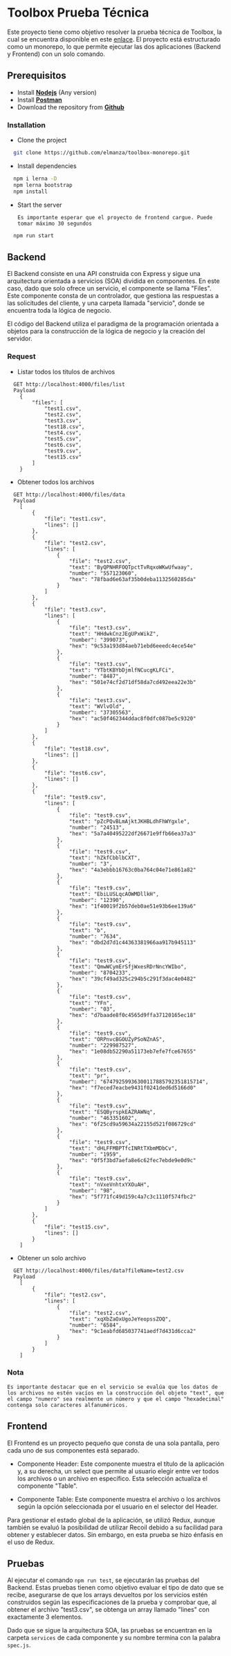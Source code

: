 # Toolbox Prueba Técnica

Este proyecto tiene como objetivo resolver la prueba técnica de Toolbox, la cual se encuentra disponible en este [enlace](https://tbxnet.applytojob.com/questionnaire/5fb6954bc1c6f/prospect_20230510203136_VO4AIUH7RSTLQ5R2/projob_20230510203136_9FLMWDOF2UX4Z2F3). El proyecto está estructurado como un monorepo, lo que permite ejecutar las dos aplicaciones (Backend y Frontend) con un solo comando.

## Prerequisitos

- Install [**Nodejs**](https://nodejs.org/en/) (Any version)
- Install [**Postman**](https://www.postman.com/)
- Download the repository from [**Github**](https://github.com/elmanza/toolbox-monorepo)

### Installation

- Clone the project

```bash
  git clone https://github.com/elmanza/toolbox-monorepo.git
```

- Install dependencies

```bash
  npm i lerna -D
  npm lerna bootstrap
  npm install
```

- Start the server

  `Es importante esperar que el proyecto de frontend cargue. Puede tomar máximo 30 segundos`

```bash
  npm run start
```

## Backend

El Backend consiste en una API construida con Express y sigue una arquitectura orientada a servicios (SOA) dividida en componentes. En este caso, dado que solo ofrece un servicio, el componente se llama "Files". Este componente consta de un controlador, que gestiona las respuestas a las solicitudes del cliente, y una carpeta llamada "servicio", donde se encuentra toda la lógica de negocio.

El código del Backend utiliza el paradigma de la programación orientada a objetos para la construcción de la lógica de negocio y la creación del servidor.

### Request

- Listar todos los titulos de archivos

```http
  GET http://localhost:4000/files/list
  Payload
    {
        "files": [
            "test1.csv",
            "test2.csv",
            "test3.csv",
            "test18.csv",
            "test4.csv",
            "test5.csv",
            "test6.csv",
            "test9.csv",
            "test15.csv"
        ]
    }
```

- Obtener todos los archivos

```http
  GET http://localhost:4000/files/data
  Payload
    [
        {
            "file": "test1.csv",
            "lines": []
        },
        {
            "file": "test2.csv",
            "lines": [
                {
                    "file": "test2.csv",
                    "text": "ByQPNHRFOQTpctTvRqxoWKwUfwaay",
                    "number": "557123060",
                    "hex": "78fbad6e63af35b0deba1132560285da"
                }
            ]
        },
        {
            "file": "test3.csv",
            "lines": [
                {
                    "file": "test3.csv",
                    "text": "HHdwkCnzJEgUPxWikZ",
                    "number": "399073",
                    "hex": "9c53a193d84aeb71ebd6eeedc4ece54e"
                },
                {
                    "file": "test3.csv",
                    "text": "YTbtKBYbDjmlfNCucgKLFCi",
                    "number": "8487",
                    "hex": "501e74cf2d71df58da7cd492eea22e3b"
                },
                {
                    "file": "test3.csv",
                    "text": "WVlvOld",
                    "number": "37305563",
                    "hex": "ac50f462344ddac8f0dfc087be5c9320"
                }
            ]
        },
        {
            "file": "test18.csv",
            "lines": []
        },
        {
            "file": "test6.csv",
            "lines": []
        },
        {
            "file": "test9.csv",
            "lines": [
                {
                    "file": "test9.csv",
                    "text": "pZcPQvBLmAjktJKHBLdhFhWYgxle",
                    "number": "24513",
                    "hex": "5a7a40495222df26671e9ffb66ea37a3"
                },
                {
                    "file": "test9.csv",
                    "text": "hZkfCbblbCXT",
                    "number": "3",
                    "hex": "4a3ebbb16763c0ba764c04e71e861a82"
                },
                {
                    "file": "test9.csv",
                    "text": "EbiLUSLqcAOWMDllkH",
                    "number": "12390",
                    "hex": "1f40019f2b57deb0ae51e93b6ee139a6"
                },
                {
                    "file": "test9.csv",
                    "text": "b",
                    "number": "7634",
                    "hex": "dbd2d7d1c44363381966aa917b945113"
                },
                {
                    "file": "test9.csv",
                    "text": "QmwWCymErSfjWxesRDrNncYWIbo",
                    "number": "8704233",
                    "hex": "39cf49ad325c294b5c291f3dac4e0482"
                },
                {
                    "file": "test9.csv",
                    "text": "YFn",
                    "number": "03",
                    "hex": "d7baade8f0c4565d9ffa37120165ec18"
                },
                {
                    "file": "test9.csv",
                    "text": "ORPnvcBGOUZyPSoNZnAS",
                    "number": "229987527",
                    "hex": "1e08db52290a51173eb7efe7fce67655"
                },
                {
                    "file": "test9.csv",
                    "text": "pr",
                    "number": "67479259936300117885792351815714",
                    "hex": "f7eced7eacbe9431f0241ded6d5166d0"
                },
                {
                    "file": "test9.csv",
                    "text": "ESQByrspkEAZRAWNq",
                    "number": "463351602",
                    "hex": "6f25cd9a59634a22155d521f086729cd"
                },
                {
                    "file": "test9.csv",
                    "text": "dHLFFMBPTfcINRtTXbmMDbCv",
                    "number": "1959",
                    "hex": "0f5f3bd7aefa8e6c62fec7ebde9e0d9c"
                },
                {
                    "file": "test9.csv",
                    "text": "nVxeVnhtxYXOuAH",
                    "number": "98",
                    "hex": "5f771fc49d159c4a7c3c1110f574fbc2"
                }
            ]
        },
        {
            "file": "test15.csv",
            "lines": []
        }
    ]
```

- Obtener un solo archivo

```http
  GET http://localhost:4000/files/data?fileName=test2.csv
  Payload
    [
        {
            "file": "test2.csv",
            "lines": [
                {
                    "file": "test2.csv",
                    "text": "xqXbZaOxUgoJeYeopssZOQ",
                    "number": "6584",
                    "hex": "9c1eabfd685037741aedf7d431d6cca2"
                }
            ]
        }
    ]
```

### Nota

`Es importante destacar que en el servicio se evalúa que los datos de los archivos no estén vacíos en la construcción del objeto "text", que el campo "numero" sea realmente un número y que el campo "hexadecimal" contenga solo caracteres alfanuméricos.`

## Frontend

El Frontend es un proyecto pequeño que consta de una sola pantalla, pero cada uno de sus componentes está separado.

- Componente Header: Este componente muestra el título de la aplicación y, a su derecha, un select que permite al usuario elegir entre ver todos los archivos o un archivo en específico. Esta selección actualiza el componente "Table".

- Componente Table: Este componente muestra el archivo o los archivos según la opción seleccionada por el usuario en el selector del Header.

Para gestionar el estado global de la aplicación, se utilizó Redux, aunque también se evaluó la posibilidad de utilizar Recoil debido a su facilidad para obtener y establecer datos. Sin embargo, en esta prueba se hizo énfasis en el uso de Redux.

## Pruebas

Al ejecutar el comando `npm run test`, se ejecutarán las pruebas del Backend. Estas pruebas tienen como objetivo evaluar el tipo de dato que se recibe, asegurarse de que los arrays devueltos por los servicios estén construidos según las especificaciones de la prueba y comprobar que, al obtener el archivo "test3.csv", se obtenga un array llamado "lines" con exactamente 3 elementos.

Dado que se sigue la arquitectura SOA, las pruebas se encuentran en la carpeta `services` de cada componente y su nombre termina con la palabra `spec.js`.
